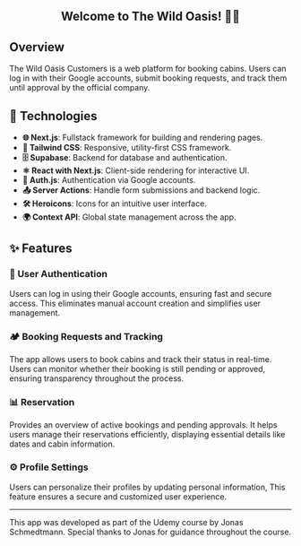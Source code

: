 <h2 align="center">Welcome to The Wild Oasis! 🌴🏨</h2>

## Overview  
The Wild Oasis Customers is a web platform for booking cabins. Users can log in with their Google accounts, submit booking requests, and track them until approval by the official company.

## 🚀 Technologies  
- **🌐 Next.js**: Fullstack framework for building and rendering pages.  
- **🎨 Tailwind CSS**: Responsive, utility-first CSS framework.  
- **🗄️ Supabase**: Backend for database and authentication.  
- **⚛️ React with Next.js**: Client-side rendering for interactive UI.  
- **🔐 Auth.js**: Authentication via Google accounts.  
- **📤 Server Actions**: Handle form submissions and backend logic.  
- **🛠️ Heroicons**: Icons for an intuitive user interface.  
- **🌍 Context API**: Global state management across the app.

## ✨ Features  

### **🔐 User Authentication**  
Users can log in using their Google accounts, ensuring fast and secure access. This eliminates manual account creation and simplifies user management.

### **🏕️ Booking Requests and Tracking**  
The app allows users to book cabins and track their status in real-time. Users can monitor whether their booking is still pending or approved, ensuring transparency throughout the process.  

### **📊 Reservation**  
Provides an overview of active bookings and pending approvals. It helps users manage their reservations efficiently, displaying essential details like dates and cabin information.  

### **⚙️ Profile Settings**  
Users can personalize their profiles by updating personal information, This feature ensures a secure and customized user experience.  
***

<p>This app was developed as part of the Udemy course by Jonas Schmedtmann. Special thanks to Jonas for guidance throughout the course.</p>
